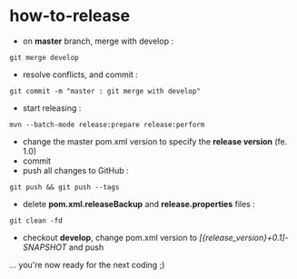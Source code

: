 # how-to-release



- on **master** branch, merge with develop :

```shell
git merge develop
```

- resolve conflicts, and commit :

```shell
git commit -m "master : git merge with develop"
```

- start releasing :

```shell
mvn --batch-mode release:prepare release:perform
```

- change the master pom.xml version to specify the **release version** (fe. 1.0)
- commit
- push all changes to GitHub :

```shell
git push && git push --tags
```

- delete **pom.xml.releaseBackup** and **release.properties** files :

```shell
git clean -fd
```

- checkout **develop**, change pom.xml version to *[{release_version}+0.1]-SNAPSHOT* and push



... you're now ready for the next coding ;)
